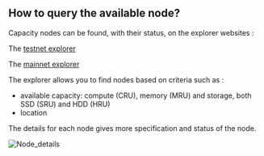 ## How to query the available node?

Capacity nodes can be found, with their status, on the explorer websites : 

The [testnet explorer](https://explorer.grid.tf) 

The [mainnet explorer](https://explorer.testnet.grid.tf) 

The explorer allows you to find nodes based on criteria such as : 
- available capacity: compute (CRU), memory (MRU) and storage, both SSD (SRU) and HDD (HRU)
- location

The details for each node gives more specification and status of the node. 

![Node_details](/grid/peer2peer_storage_compute/img/Node_details.png)
